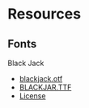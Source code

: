 # Resources

## Fonts

Black Jack

- [blackjack.otf](blackjack.otf)
- [BLACKJAR.TTF](BLACKJAR.TTF)
- [License](Typadelic.License.-.Black.Jack.txt)
